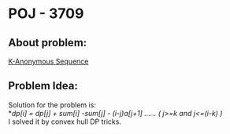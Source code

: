 # POJ - 3709
## About problem:  
[K-Anonymous Sequence](https://vjudge.net/problem/POJ-3709)
  

## Problem Idea:  

Solution for the problem is:    
**dp[i] = dp[j] + sum[i] -sum[j] - (i-j)*a[j+1] ...... ( j>=k and j<=(i-k) )**   
I solved it by convex hull DP tricks.


<!--stackedit_data:
eyJoaXN0b3J5IjpbLTEzOTkzNDA5OTNdfQ==
-->